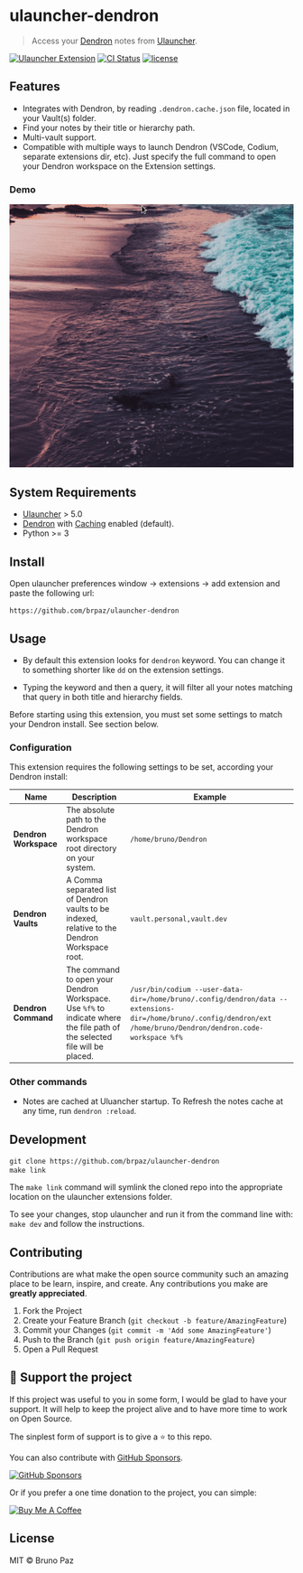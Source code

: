 # ulauncher-dendron

> Access your [Dendron](https://www.dendron.so/) notes from [Ulauncher](https://ulauncher.io/).

[![Ulauncher Extension](https://img.shields.io/badge/Ulauncher-Extension-yellowgreen.svg?style=for-the-badge)](https://ext.ulauncher.io/)
[![CI Status](https://img.shields.io/github/workflow/status/brpaz/ulauncher-dendron/CI?color=orange&label=actions&logo=github&logoColor=orange&style=for-the-badge)](https://github.com/brpaz/ulauncher-dendron)
[![license](https://img.shields.io/github/license/brpaz/ulauncher-dendron.svg?style=for-the-badge)](LICENSE)


##  Features

* Integrates with Dendron, by reading `.dendron.cache.json` file, located in your Vault(s) folder.
* Find your notes by their title or hierarchy path.
* Multi-vault support.
* Compatible with multiple ways to launch Dendron (VSCode, Codium, separate extensions dir, etc). Just specify the full command to open your Dendron workspace on the Extension settings.

### Demo

![demo](docs/assets/demo.gif)

## System Requirements

* [Ulauncher](https://github.com/Ulauncher/Ulauncher) > 5.0
* [Dendron](https://www.dendron.so/) with [Caching](https://wiki.dendron.so/notes/93022442-b49b-4510-b695-e10d8651ecfe.html) enabled (default).
* Python >= 3

## Install

Open ulauncher preferences window -> extensions -> add extension and paste the following url:

```
https://github.com/brpaz/ulauncher-dendron
```

## Usage

* By default this extension looks for `dendron` keyword. You can change it to something shorter like `dd` on the extension settings.

* Typing the keyword and then a query, it will filter all your notes matching that query in both title and hierarchy fields.

Before starting using this extension, you must set some settings to match your Dendron install. See section below.


### Configuration

This extension requires the following settings to be set, according your Dendron install:


 Name              	| Description                                                                                                               	| Example                                                                                                                                                          	|
|-------------------	|---------------------------------------------------------------------------------------------------------------------------	|------------------------------------------------------------------------------------------------------------------------------------------------------------------	|
| **Dendron Workspace** 	| The absolute path to the Dendron workspace root directory on your system.                                                       	| `/home/bruno/Dendron`                                                                                                                                              	|
| **Dendron Vaults**    	| A Comma separated list of Dendron vaults to be indexed, relative to the Dendron Workspace root.                                   	| `vault.personal,vault.dev`                                                                                                                                         	|
| **Dendron Command**   	| The command to open your Dendron Workspace. Use `%f%` to indicate where the file path of the selected file will be placed. 	| `/usr/bin/codium --user-data-dir=/home/bruno/.config/dendron/data --extensions-dir=/home/bruno/.config/dendron/ext /home/bruno/Dendron/dendron.code-workspace %f%` 	|

### Other commands

* Notes are cached at Uluancher startup. To Refresh the notes cache at any time, run `dendron :reload`.

## Development

```
git clone https://github.com/brpaz/ulauncher-dendron
make link
```

The `make link` command will symlink the cloned repo into the appropriate location on the ulauncher extensions folder.

To see your changes, stop ulauncher and run it from the command line with: `make dev` and follow the instructions.


## Contributing

Contributions are what make the open source community such an amazing place to be learn, inspire, and create. Any contributions you make are **greatly appreciated**.

1. Fork the Project
2. Create your Feature Branch (`git checkout -b feature/AmazingFeature`)
3. Commit your Changes (`git commit -m 'Add some AmazingFeature'`)
4. Push to the Branch (`git push origin feature/AmazingFeature`)
5. Open a Pull Request

## 💛 Support the project

If this project was useful to you in some form, I would be glad to have your support.  It will help to keep the project alive and to have more time to work on Open Source.

The sinplest form of support is to give a ⭐️ to this repo.

You can also contribute with [GitHub Sponsors](https://github.com/sponsors/brpaz).

[![GitHub Sponsors](https://img.shields.io/badge/GitHub%20Sponsors-Sponsor%20Me-red?style=for-the-badge)](https://github.com/sponsors/brpaz)

Or if you prefer a one time donation to the project, you can simple:

<a href="https://www.buymeacoffee.com/Z1Bu6asGV" target="_blank"><img src="https://www.buymeacoffee.com/assets/img/custom_images/orange_img.png" alt="Buy Me A Coffee" style="height: auto !important;width: auto !important;" ></a>


## License

MIT &copy; Bruno Paz
